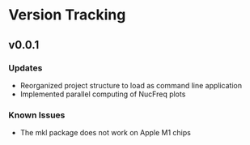 # Version Tracking

## v0.0.1

### Updates

- Reorganized project structure to load as command line application
- Implemented parallel computing of NucFreq plots

### Known Issues

- The mkl package does not work on Apple M1 chips
